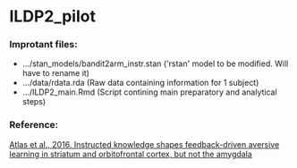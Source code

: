 # ILDP2_pilot


### Improtant files:
 * .../stan_models/bandit2arm_instr.stan ('rstan' model to be modified. Will have to rename it)
 * .../data/rdata.rda (Raw data containing information for 1 subject)
 * .../ILDP2_main.Rmd (Script contining main preparatory and analytical steps)
### Reference:
[Atlas et al., 2016. Instructed knowledge shapes feedback-driven aversive learning in striatum and orbitofrontal cortex, but not the amygdala](https://elifesciences.org/articles/15192)
